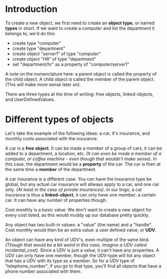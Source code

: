 # Introduction
To create a new object, we first need to create an **object type**, or named **types** in short. If we want to create a computer and list the department it belongs to, we'd do this:

- create type "computer"
- create type "department"
- create object "server1" of type "computer"
- create object "HR" of type "department"
- set "department/hr" as a property of "computer/server1"  

A note on the nomenclature here: a parent object is called the property of the child object. A child object is called the 
member of the parent object. (This will make more sense later on).

There are three types at the time of writing: free objects, linked-objects, and UserDefinedValues.

# Different types of objects
Let's take the example of the following ideas: a car, it's insurance, and monthly costs associated with the insurance.

A car is a **free object**. It can be made a member of a group of cars, it can be added to a department, a location, etc. *(It can even be made a member of a computer, or coffee machine - even though that wouldn't make sense)*.
In this case, the department would be a **property** of the car. The car is then at the same time a **member** of the 
department.

A car insurance is a different case. You can have the insurance type be global, but any actual car insurance will allways apply
to a car, and one car only. *(At least in the case of private insurances)*. In our lingo, a car insurance is thus a **linked-object**,
it can only have one member: a certain car. It can have any number of properties though. 

Cost monthly is a basic value. We don't want to create a new object for every cost listed, as this would muddy up our database pretty quickly.

Any object has two built-in values: a "value" (the name) and a "handle". Cost monthly would then be an extra value: a user defined value, or **UDV**. 

An object can have any kind of UDV's, even multiple of the same kind. *(Though that would be a bit weird in this case, imagine a UDV called incidental_cost).* Since a UDV is just a value, it can't have any properties. A UDV can only have one member, though the UDV-type will list any object that has a UDV with its type as a member. So for a UDV type of "telephone_number", if you go to that type, you'll find all objects that have a phone number associated with them.

